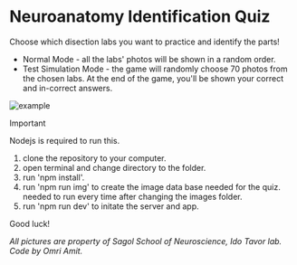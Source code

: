 # Neuroanatomy Identification Quiz
Choose which disection labs you want to practice and identify the parts!
* Normal Mode - all the labs' photos will be shown in a random order.
* Test Simulation Mode - the game will randomly choose 70 photos from the chosen labs.
At the end of the game, you'll be shown your correct and in-correct answers.

![example](https://github.com/omri-am/neuro-quiz/assets/143635891/d9c73d6e-ef80-42d3-a3df-604de1d25f6b)

> [!IMPORTANT]
> Nodejs is required to run this.

1. clone the repository to your computer.
2. open terminal and change directory to the folder.
3. run 'npm install'.
4. run 'npm run img' to create the image data base needed for the quiz. needed to run every time after changing the images folder.
5. run 'npm run dev' to initate the server and app.

Good luck!

<i>All pictures are property of Sagol School of Neuroscience, Ido Tavor lab.
<br>Code by Omri Amit.</i>

